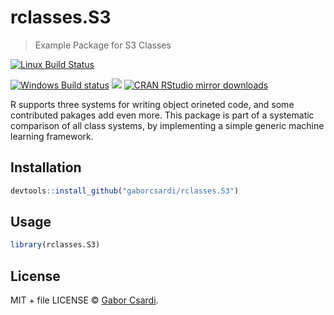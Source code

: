 
# rclasses.S3

> Example Package for S3 Classes

[![Linux Build Status](https://travis-ci.org/gaborcsardi/rclasses.S3.svg?branch=master)](https://travis-ci.org/gaborcsardi/rclasses.S3)

[![Windows Build status](https://ci.appveyor.com/api/projects/status/github/gaborcsardi/rclasses.S3?svg=true)](https://ci.appveyor.com/project/gaborcsardi/rclasses.S3)
[![](http://www.r-pkg.org/badges/version/rclasses.S3)](http://www.r-pkg.org/pkg/rclasses.S3)
[![CRAN RStudio mirror downloads](http://cranlogs.r-pkg.org/badges/rclasses.S3)](http://www.r-pkg.org/pkg/rclasses.S3)


R supports three systems for writing object orineted code, and some contributed pakages add even more. This package is part of a systematic comparison of all class systems, by implementing a simple generic machine learning framework.

## Installation

```r
devtools::install_github("gaborcsardi/rclasses.S3")
```

## Usage

```r
library(rclasses.S3)
```

## License

MIT + file LICENSE © [Gabor Csardi](https://github.com/gaborcsardi).
